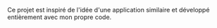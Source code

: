 Ce projet est inspiré de l'idée d'une application similaire et développé entièrement avec mon propre code.
